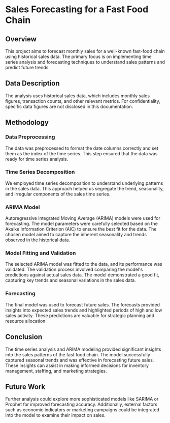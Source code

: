 # Sales Forecasting for a Fast Food Chain

## Overview
This project aims to forecast monthly sales for a well-known fast-food chain using historical sales data. The primary focus is on implementing time series analysis and forecasting techniques to understand sales patterns and predict future trends.

## Data Description
The analysis uses historical sales data, which includes monthly sales figures, transaction counts, and other relevant metrics. For confidentiality, specific data figures are not disclosed in this documentation.

## Methodology

### Data Preprocessing
The data was preprocessed to format the date columns correctly and set them as the index of the time series. This step ensured that the data was ready for time series analysis.

### Time Series Decomposition
We employed time series decomposition to understand underlying patterns in the sales data. This approach helped us segregate the trend, seasonality, and irregular components of the sales time series.

### ARIMA Model
Autoregressive Integrated Moving Average (ARIMA) models were used for forecasting. The model parameters were carefully selected based on the Akaike Information Criterion (AIC) to ensure the best fit for the data. The chosen model aimed to capture the inherent seasonality and trends observed in the historical data.

### Model Fitting and Validation
The selected ARIMA model was fitted to the data, and its performance was validated. The validation process involved comparing the model's predictions against actual sales data. The model demonstrated a good fit, capturing key trends and seasonal variations in the sales data.

### Forecasting
The final model was used to forecast future sales. The forecasts provided insights into expected sales trends and highlighted periods of high and low sales activity. These predictions are valuable for strategic planning and resource allocation.

## Conclusion
The time series analysis and ARIMA modeling provided significant insights into the sales patterns of the fast food chain. The model successfully captured seasonal trends and was effective in forecasting future sales. These insights can assist in making informed decisions for inventory management, staffing, and marketing strategies.

## Future Work
Further analysis could explore more sophisticated models like SARIMA or Prophet for improved forecasting accuracy. Additionally, external factors such as economic indicators or marketing campaigns could be integrated into the model to examine their impact on sales.

